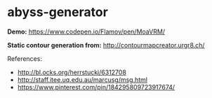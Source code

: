 # abyss-generator

**Demo:** https://www.codepen.io/Flamov/pen/MoaVRM/

**Static contour generation from:** http://contourmapcreator.urgr8.ch/

References:
* http://bl.ocks.org/herrstucki/6312708
* http://staff.itee.uq.edu.au/marcusg/msg.html
* https://www.pinterest.com/pin/184295809723917674/
